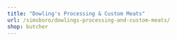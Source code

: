 ```yaml
---
title: "Dowling's Processing & Custom Meats"
url: /simsboro/dowlings-processing-and-custom-meats/
shop: butcher
---
```

